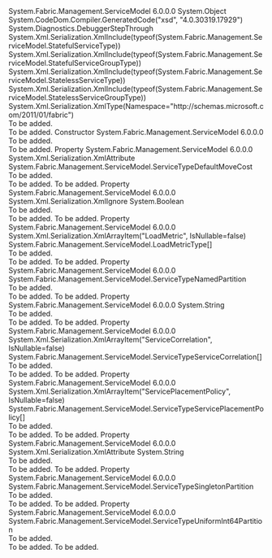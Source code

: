 <Type Name="ServiceType" FullName="System.Fabric.Management.ServiceModel.ServiceType">
  <TypeSignature Language="C#" Value="public class ServiceType" />
  <TypeSignature Language="ILAsm" Value=".class public auto ansi beforefieldinit ServiceType extends System.Object" />
  <TypeSignature Language="DocId" Value="T:System.Fabric.Management.ServiceModel.ServiceType" />
  <TypeSignature Language="VB.NET" Value="Public Class ServiceType" />
  <TypeSignature Language="F#" Value="type ServiceType = class" />
  <AssemblyInfo>
    <AssemblyName>System.Fabric.Management.ServiceModel</AssemblyName>
    <AssemblyVersion>6.0.0.0</AssemblyVersion>
  </AssemblyInfo>
  <Base>
    <BaseTypeName>System.Object</BaseTypeName>
  </Base>
  <Interfaces />
  <Attributes>
    <Attribute>
      <AttributeName>System.CodeDom.Compiler.GeneratedCode("xsd", "4.0.30319.17929")</AttributeName>
    </Attribute>
    <Attribute>
      <AttributeName>System.Diagnostics.DebuggerStepThrough</AttributeName>
    </Attribute>
    <Attribute>
      <AttributeName>System.Xml.Serialization.XmlInclude(typeof(System.Fabric.Management.ServiceModel.StatefulServiceType))</AttributeName>
    </Attribute>
    <Attribute>
      <AttributeName>System.Xml.Serialization.XmlInclude(typeof(System.Fabric.Management.ServiceModel.StatefulServiceGroupType))</AttributeName>
    </Attribute>
    <Attribute>
      <AttributeName>System.Xml.Serialization.XmlInclude(typeof(System.Fabric.Management.ServiceModel.StatelessServiceType))</AttributeName>
    </Attribute>
    <Attribute>
      <AttributeName>System.Xml.Serialization.XmlInclude(typeof(System.Fabric.Management.ServiceModel.StatelessServiceGroupType))</AttributeName>
    </Attribute>
    <Attribute>
      <AttributeName>System.Xml.Serialization.XmlType(Namespace="http://schemas.microsoft.com/2011/01/fabric")</AttributeName>
    </Attribute>
  </Attributes>
  <Docs>
    <summary>To be added.</summary>
    <remarks>To be added.</remarks>
  </Docs>
  <Members>
    <Member MemberName=".ctor">
      <MemberSignature Language="C#" Value="public ServiceType ();" />
      <MemberSignature Language="ILAsm" Value=".method public hidebysig specialname rtspecialname instance void .ctor() cil managed" />
      <MemberSignature Language="DocId" Value="M:System.Fabric.Management.ServiceModel.ServiceType.#ctor" />
      <MemberSignature Language="VB.NET" Value="Public Sub New ()" />
      <MemberType>Constructor</MemberType>
      <AssemblyInfo>
        <AssemblyName>System.Fabric.Management.ServiceModel</AssemblyName>
        <AssemblyVersion>6.0.0.0</AssemblyVersion>
      </AssemblyInfo>
      <Parameters />
      <Docs>
        <summary>To be added.</summary>
        <remarks>To be added.</remarks>
      </Docs>
    </Member>
    <Member MemberName="DefaultMoveCost">
      <MemberSignature Language="C#" Value="public System.Fabric.Management.ServiceModel.ServiceTypeDefaultMoveCost DefaultMoveCost { get; set; }" />
      <MemberSignature Language="ILAsm" Value=".property instance valuetype System.Fabric.Management.ServiceModel.ServiceTypeDefaultMoveCost DefaultMoveCost" />
      <MemberSignature Language="DocId" Value="P:System.Fabric.Management.ServiceModel.ServiceType.DefaultMoveCost" />
      <MemberSignature Language="VB.NET" Value="Public Property DefaultMoveCost As ServiceTypeDefaultMoveCost" />
      <MemberSignature Language="F#" Value="member this.DefaultMoveCost : System.Fabric.Management.ServiceModel.ServiceTypeDefaultMoveCost with get, set" Usage="System.Fabric.Management.ServiceModel.ServiceType.DefaultMoveCost" />
      <MemberType>Property</MemberType>
      <AssemblyInfo>
        <AssemblyName>System.Fabric.Management.ServiceModel</AssemblyName>
        <AssemblyVersion>6.0.0.0</AssemblyVersion>
      </AssemblyInfo>
      <Attributes>
        <Attribute>
          <AttributeName>System.Xml.Serialization.XmlAttribute</AttributeName>
        </Attribute>
      </Attributes>
      <ReturnValue>
        <ReturnType>System.Fabric.Management.ServiceModel.ServiceTypeDefaultMoveCost</ReturnType>
      </ReturnValue>
      <Docs>
        <summary>To be added.</summary>
        <value>To be added.</value>
        <remarks>To be added.</remarks>
      </Docs>
    </Member>
    <Member MemberName="DefaultMoveCostSpecified">
      <MemberSignature Language="C#" Value="public bool DefaultMoveCostSpecified { get; set; }" />
      <MemberSignature Language="ILAsm" Value=".property instance bool DefaultMoveCostSpecified" />
      <MemberSignature Language="DocId" Value="P:System.Fabric.Management.ServiceModel.ServiceType.DefaultMoveCostSpecified" />
      <MemberSignature Language="VB.NET" Value="Public Property DefaultMoveCostSpecified As Boolean" />
      <MemberSignature Language="F#" Value="member this.DefaultMoveCostSpecified : bool with get, set" Usage="System.Fabric.Management.ServiceModel.ServiceType.DefaultMoveCostSpecified" />
      <MemberType>Property</MemberType>
      <AssemblyInfo>
        <AssemblyName>System.Fabric.Management.ServiceModel</AssemblyName>
        <AssemblyVersion>6.0.0.0</AssemblyVersion>
      </AssemblyInfo>
      <Attributes>
        <Attribute>
          <AttributeName>System.Xml.Serialization.XmlIgnore</AttributeName>
        </Attribute>
      </Attributes>
      <ReturnValue>
        <ReturnType>System.Boolean</ReturnType>
      </ReturnValue>
      <Docs>
        <summary>To be added.</summary>
        <value>To be added.</value>
        <remarks>To be added.</remarks>
      </Docs>
    </Member>
    <Member MemberName="LoadMetrics">
      <MemberSignature Language="C#" Value="public System.Fabric.Management.ServiceModel.LoadMetricType[] LoadMetrics { get; set; }" />
      <MemberSignature Language="ILAsm" Value=".property instance class System.Fabric.Management.ServiceModel.LoadMetricType[] LoadMetrics" />
      <MemberSignature Language="DocId" Value="P:System.Fabric.Management.ServiceModel.ServiceType.LoadMetrics" />
      <MemberSignature Language="VB.NET" Value="Public Property LoadMetrics As LoadMetricType()" />
      <MemberSignature Language="F#" Value="member this.LoadMetrics : System.Fabric.Management.ServiceModel.LoadMetricType[] with get, set" Usage="System.Fabric.Management.ServiceModel.ServiceType.LoadMetrics" />
      <MemberType>Property</MemberType>
      <AssemblyInfo>
        <AssemblyName>System.Fabric.Management.ServiceModel</AssemblyName>
        <AssemblyVersion>6.0.0.0</AssemblyVersion>
      </AssemblyInfo>
      <Attributes>
        <Attribute>
          <AttributeName>System.Xml.Serialization.XmlArrayItem("LoadMetric", IsNullable=false)</AttributeName>
        </Attribute>
      </Attributes>
      <ReturnValue>
        <ReturnType>System.Fabric.Management.ServiceModel.LoadMetricType[]</ReturnType>
      </ReturnValue>
      <Docs>
        <summary>To be added.</summary>
        <value>To be added.</value>
        <remarks>To be added.</remarks>
      </Docs>
    </Member>
    <Member MemberName="NamedPartition">
      <MemberSignature Language="C#" Value="public System.Fabric.Management.ServiceModel.ServiceTypeNamedPartition NamedPartition { get; set; }" />
      <MemberSignature Language="ILAsm" Value=".property instance class System.Fabric.Management.ServiceModel.ServiceTypeNamedPartition NamedPartition" />
      <MemberSignature Language="DocId" Value="P:System.Fabric.Management.ServiceModel.ServiceType.NamedPartition" />
      <MemberSignature Language="VB.NET" Value="Public Property NamedPartition As ServiceTypeNamedPartition" />
      <MemberSignature Language="F#" Value="member this.NamedPartition : System.Fabric.Management.ServiceModel.ServiceTypeNamedPartition with get, set" Usage="System.Fabric.Management.ServiceModel.ServiceType.NamedPartition" />
      <MemberType>Property</MemberType>
      <AssemblyInfo>
        <AssemblyName>System.Fabric.Management.ServiceModel</AssemblyName>
        <AssemblyVersion>6.0.0.0</AssemblyVersion>
      </AssemblyInfo>
      <ReturnValue>
        <ReturnType>System.Fabric.Management.ServiceModel.ServiceTypeNamedPartition</ReturnType>
      </ReturnValue>
      <Docs>
        <summary>To be added.</summary>
        <value>To be added.</value>
        <remarks>To be added.</remarks>
      </Docs>
    </Member>
    <Member MemberName="PlacementConstraints">
      <MemberSignature Language="C#" Value="public string PlacementConstraints { get; set; }" />
      <MemberSignature Language="ILAsm" Value=".property instance string PlacementConstraints" />
      <MemberSignature Language="DocId" Value="P:System.Fabric.Management.ServiceModel.ServiceType.PlacementConstraints" />
      <MemberSignature Language="VB.NET" Value="Public Property PlacementConstraints As String" />
      <MemberSignature Language="F#" Value="member this.PlacementConstraints : string with get, set" Usage="System.Fabric.Management.ServiceModel.ServiceType.PlacementConstraints" />
      <MemberType>Property</MemberType>
      <AssemblyInfo>
        <AssemblyName>System.Fabric.Management.ServiceModel</AssemblyName>
        <AssemblyVersion>6.0.0.0</AssemblyVersion>
      </AssemblyInfo>
      <ReturnValue>
        <ReturnType>System.String</ReturnType>
      </ReturnValue>
      <Docs>
        <summary>To be added.</summary>
        <value>To be added.</value>
        <remarks>To be added.</remarks>
      </Docs>
    </Member>
    <Member MemberName="ServiceCorrelations">
      <MemberSignature Language="C#" Value="public System.Fabric.Management.ServiceModel.ServiceTypeServiceCorrelation[] ServiceCorrelations { get; set; }" />
      <MemberSignature Language="ILAsm" Value=".property instance class System.Fabric.Management.ServiceModel.ServiceTypeServiceCorrelation[] ServiceCorrelations" />
      <MemberSignature Language="DocId" Value="P:System.Fabric.Management.ServiceModel.ServiceType.ServiceCorrelations" />
      <MemberSignature Language="VB.NET" Value="Public Property ServiceCorrelations As ServiceTypeServiceCorrelation()" />
      <MemberSignature Language="F#" Value="member this.ServiceCorrelations : System.Fabric.Management.ServiceModel.ServiceTypeServiceCorrelation[] with get, set" Usage="System.Fabric.Management.ServiceModel.ServiceType.ServiceCorrelations" />
      <MemberType>Property</MemberType>
      <AssemblyInfo>
        <AssemblyName>System.Fabric.Management.ServiceModel</AssemblyName>
        <AssemblyVersion>6.0.0.0</AssemblyVersion>
      </AssemblyInfo>
      <Attributes>
        <Attribute>
          <AttributeName>System.Xml.Serialization.XmlArrayItem("ServiceCorrelation", IsNullable=false)</AttributeName>
        </Attribute>
      </Attributes>
      <ReturnValue>
        <ReturnType>System.Fabric.Management.ServiceModel.ServiceTypeServiceCorrelation[]</ReturnType>
      </ReturnValue>
      <Docs>
        <summary>To be added.</summary>
        <value>To be added.</value>
        <remarks>To be added.</remarks>
      </Docs>
    </Member>
    <Member MemberName="ServicePlacementPolicies">
      <MemberSignature Language="C#" Value="public System.Fabric.Management.ServiceModel.ServiceTypeServicePlacementPolicy[] ServicePlacementPolicies { get; set; }" />
      <MemberSignature Language="ILAsm" Value=".property instance class System.Fabric.Management.ServiceModel.ServiceTypeServicePlacementPolicy[] ServicePlacementPolicies" />
      <MemberSignature Language="DocId" Value="P:System.Fabric.Management.ServiceModel.ServiceType.ServicePlacementPolicies" />
      <MemberSignature Language="VB.NET" Value="Public Property ServicePlacementPolicies As ServiceTypeServicePlacementPolicy()" />
      <MemberSignature Language="F#" Value="member this.ServicePlacementPolicies : System.Fabric.Management.ServiceModel.ServiceTypeServicePlacementPolicy[] with get, set" Usage="System.Fabric.Management.ServiceModel.ServiceType.ServicePlacementPolicies" />
      <MemberType>Property</MemberType>
      <AssemblyInfo>
        <AssemblyName>System.Fabric.Management.ServiceModel</AssemblyName>
        <AssemblyVersion>6.0.0.0</AssemblyVersion>
      </AssemblyInfo>
      <Attributes>
        <Attribute>
          <AttributeName>System.Xml.Serialization.XmlArrayItem("ServicePlacementPolicy", IsNullable=false)</AttributeName>
        </Attribute>
      </Attributes>
      <ReturnValue>
        <ReturnType>System.Fabric.Management.ServiceModel.ServiceTypeServicePlacementPolicy[]</ReturnType>
      </ReturnValue>
      <Docs>
        <summary>To be added.</summary>
        <value>To be added.</value>
        <remarks>To be added.</remarks>
      </Docs>
    </Member>
    <Member MemberName="ServiceTypeName">
      <MemberSignature Language="C#" Value="public string ServiceTypeName { get; set; }" />
      <MemberSignature Language="ILAsm" Value=".property instance string ServiceTypeName" />
      <MemberSignature Language="DocId" Value="P:System.Fabric.Management.ServiceModel.ServiceType.ServiceTypeName" />
      <MemberSignature Language="VB.NET" Value="Public Property ServiceTypeName As String" />
      <MemberSignature Language="F#" Value="member this.ServiceTypeName : string with get, set" Usage="System.Fabric.Management.ServiceModel.ServiceType.ServiceTypeName" />
      <MemberType>Property</MemberType>
      <AssemblyInfo>
        <AssemblyName>System.Fabric.Management.ServiceModel</AssemblyName>
        <AssemblyVersion>6.0.0.0</AssemblyVersion>
      </AssemblyInfo>
      <Attributes>
        <Attribute>
          <AttributeName>System.Xml.Serialization.XmlAttribute</AttributeName>
        </Attribute>
      </Attributes>
      <ReturnValue>
        <ReturnType>System.String</ReturnType>
      </ReturnValue>
      <Docs>
        <summary>To be added.</summary>
        <value>To be added.</value>
        <remarks>To be added.</remarks>
      </Docs>
    </Member>
    <Member MemberName="SingletonPartition">
      <MemberSignature Language="C#" Value="public System.Fabric.Management.ServiceModel.ServiceTypeSingletonPartition SingletonPartition { get; set; }" />
      <MemberSignature Language="ILAsm" Value=".property instance class System.Fabric.Management.ServiceModel.ServiceTypeSingletonPartition SingletonPartition" />
      <MemberSignature Language="DocId" Value="P:System.Fabric.Management.ServiceModel.ServiceType.SingletonPartition" />
      <MemberSignature Language="VB.NET" Value="Public Property SingletonPartition As ServiceTypeSingletonPartition" />
      <MemberSignature Language="F#" Value="member this.SingletonPartition : System.Fabric.Management.ServiceModel.ServiceTypeSingletonPartition with get, set" Usage="System.Fabric.Management.ServiceModel.ServiceType.SingletonPartition" />
      <MemberType>Property</MemberType>
      <AssemblyInfo>
        <AssemblyName>System.Fabric.Management.ServiceModel</AssemblyName>
        <AssemblyVersion>6.0.0.0</AssemblyVersion>
      </AssemblyInfo>
      <ReturnValue>
        <ReturnType>System.Fabric.Management.ServiceModel.ServiceTypeSingletonPartition</ReturnType>
      </ReturnValue>
      <Docs>
        <summary>To be added.</summary>
        <value>To be added.</value>
        <remarks>To be added.</remarks>
      </Docs>
    </Member>
    <Member MemberName="UniformInt64Partition">
      <MemberSignature Language="C#" Value="public System.Fabric.Management.ServiceModel.ServiceTypeUniformInt64Partition UniformInt64Partition { get; set; }" />
      <MemberSignature Language="ILAsm" Value=".property instance class System.Fabric.Management.ServiceModel.ServiceTypeUniformInt64Partition UniformInt64Partition" />
      <MemberSignature Language="DocId" Value="P:System.Fabric.Management.ServiceModel.ServiceType.UniformInt64Partition" />
      <MemberSignature Language="VB.NET" Value="Public Property UniformInt64Partition As ServiceTypeUniformInt64Partition" />
      <MemberSignature Language="F#" Value="member this.UniformInt64Partition : System.Fabric.Management.ServiceModel.ServiceTypeUniformInt64Partition with get, set" Usage="System.Fabric.Management.ServiceModel.ServiceType.UniformInt64Partition" />
      <MemberType>Property</MemberType>
      <AssemblyInfo>
        <AssemblyName>System.Fabric.Management.ServiceModel</AssemblyName>
        <AssemblyVersion>6.0.0.0</AssemblyVersion>
      </AssemblyInfo>
      <ReturnValue>
        <ReturnType>System.Fabric.Management.ServiceModel.ServiceTypeUniformInt64Partition</ReturnType>
      </ReturnValue>
      <Docs>
        <summary>To be added.</summary>
        <value>To be added.</value>
        <remarks>To be added.</remarks>
      </Docs>
    </Member>
  </Members>
</Type>